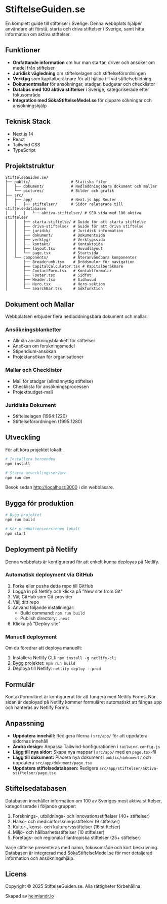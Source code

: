 # StiftelseGuiden.se

En komplett guide till stiftelser i Sverige. Denna webbplats hjälper användare att förstå, starta och driva stiftelser i Sverige, samt hitta information om aktiva stiftelser.

## Funktioner

- **Omfattande information** om hur man startar, driver och ansöker om medel från stiftelser
- **Juridisk vägledning** om stiftelselagen och stiftelseförordningen
- **Verktyg** som kapitalberäknare för att hjälpa till vid stiftelsebildning
- **Dokumentmallar** för ansökningar, stadgar, budgetar och checklistor
- **Databas med 100 aktiva stiftelser** i Sverige, kategoriserade efter fokusområde
- **Integration med SökaStiftelseMedel.se** för djupare sökningar och ansökningshjälp

## Teknisk Stack

- Next.js 14
- React
- Tailwind CSS
- TypeScript

## Projektstruktur

```
StiftelseGuiden.se/
├── public/                  # Statiska filer
│   ├── dokument/            # Nedladdningsbara dokument och mallar
│   └── pictures/            # Bilder och grafik
├── src/
│   ├── app/                 # Next.js App Router
│   │   ├── stiftelser/      # Sidor relaterade till stiftelsedatabasen
│   │   │   └── aktiva-stiftelser/ # SEO-sida med 100 aktiva stiftelser
│   │   ├── starta-stiftelse/ # Guide för att starta stiftelse
│   │   ├── driva-stiftelse/  # Guide för att driva stiftelse
│   │   ├── juridik/          # Juridisk information
│   │   ├── dokument/         # Dokumentsida
│   │   ├── verktyg/          # Verktygssida
│   │   ├── kontakt/          # Kontaktsida
│   │   ├── layout.tsx        # Huvudlayout
│   │   └── page.tsx          # Startsida
│   └── components/           # Återanvändbara komponenter
│       ├── Breadcrumb.tsx    # Brödsmulor för navigation
│       ├── CapitalCalculator.tsx # Kapitalberäknare
│       ├── ContactForm.tsx   # Kontaktformulär
│       ├── Footer.tsx        # Sidfot
│       ├── Header.tsx        # Sidhuvud
│       ├── Hero.tsx          # Hero-sektion
│       └── SearchBar.tsx     # Sökfunktion
```

## Dokument och Mallar

Webbplatsen erbjuder flera nedladdningsbara dokument och mallar:

### Ansökningsblanketter
- Allmän ansökningsblankett för stiftelser
- Ansökan om forskningsmedel
- Stipendium-ansökan
- Projektansökan för organisationer

### Mallar och Checklistor
- Mall för stadgar (allmännyttig stiftelse)
- Checklista för ansökningsprocessen
- Projektbudget-mall

### Juridiska Dokument
- Stiftelselagen (1994:1220)
- Stiftelseförordningen (1995:1280)

## Utveckling

För att köra projektet lokalt:

```bash
# Installera beroenden
npm install

# Starta utvecklingsservern
npm run dev
```

Besök sedan [http://localhost:3000](http://localhost:3000) i din webbläsare.

## Bygga för produktion

```bash
# Bygg projektet
npm run build

# Kör produktionsversionen lokalt
npm start
```

## Deployment på Netlify

Denna webbplats är konfigurerad för att enkelt kunna deployas på Netlify.

### Automatisk deployment via GitHub

1. Forka eller pusha detta repo till GitHub
2. Logga in på Netlify och klicka på "New site from Git"
3. Välj GitHub som Git-provider
4. Välj ditt repo
5. Använd följande inställningar:
   - Build command: `npm run build`
   - Publish directory: `.next`
6. Klicka på "Deploy site"

### Manuell deployment

Om du föredrar att deploya manuellt:

1. Installera Netlify CLI: `npm install -g netlify-cli`
2. Bygg projektet: `npm run build`
3. Deploya till Netlify: `netlify deploy --prod`

## Formulär

Kontaktformuläret är konfigurerat för att fungera med Netlify Forms. När sidan är deployad på Netlify kommer formuläret automatiskt att fångas upp och hanteras av Netlify Forms.

## Anpassning

- **Uppdatera innehåll:** Redigera filerna i `src/app/` för att uppdatera sidornas innehåll
- **Ändra design:** Anpassa Tailwind-konfigurationen i `tailwind.config.js`
- **Lägg till nya sidor:** Skapa nya mappar i `src/app/` med en `page.tsx`-fil
- **Lägg till dokument:** Placera nya dokument i `public/dokument/` och uppdatera `src/app/dokument/page.tsx`
- **Uppdatera stiftelsedatabasen:** Redigera `src/app/stiftelser/aktiva-stiftelser/page.tsx`

## Stiftelsedatabasen

Databasen innehåller information om 100 av Sveriges mest aktiva stiftelser, kategoriserade i följande grupper:

1. Forsknings-, utbildnings- och innovationsstiftelser (40+ stiftelser)
2. Hälso- och medicinforskningsstiftelser (9 stiftelser)
3. Kultur-, konst- och kulturarvsstiftelser (16 stiftelser)
4. Miljö- och hållbarhetsstiftelser (10 stiftelser)
5. Företags- och regionala filantropiska stiftelser (25+ stiftelser)

Varje stiftelse presenteras med namn, fokusområde och kort beskrivning. Databasen är integrerad med SökaStiftelseMedel.se för mer detaljerad information och ansökningshjälp.

## Licens

Copyright © 2025 StiftelseGuiden.se. Alla rättigheter förbehållna.

Skapad av [heimlandr.io](https://heimlandr.io)

